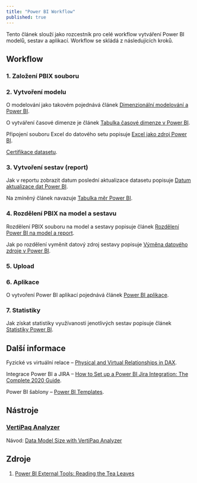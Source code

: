 ```yaml
---
title: "Power BI Workflow"
published: true
---
```


Tento článek slouží jako rozcestník pro celé workflow vytváření Power BI modelů, sestav a aplikací.
Workflow se skládá z následujících kroků.

## Workflow

### 1. Založení PBIX souboru

### 2. Vytvoření modelu

O modelování jako takovém pojednává článek [Dimenzionální modelování a Power BI](https://mareklovci.github.io/2020/08/07/power-bi-dimensional-modeling/).

O vytváření časové dimenze je článek [Tabulka časové dimenze v Power BI](https://mareklovci.github.io/2020/08/10/power-bi-date-table/).

Připojení souboru Excel do datového setu popisuje [Excel jako zdroj Power BI]().

[Certifikace datasetu](https://mareklovci.github.io/2020/08/08/power-bi-certify-dataset/).

### 3. Vytvoření sestav (report)

Jak v reportu zobrazit datum poslední aktualizace datasetu popisuje [Datum aktualizace dat Power BI](https://mareklovci.github.io/2020/08/03/power-bi-last-refresh-date/).

Na zmíněný článek navazuje [Tabulka měr Power BI](https://mareklovci.github.io/2020/08/03/power-bi-measure-table/).

### 4. Rozdělení PBIX na model a sestavu

Rozdělení PBIX souboru na model a sestavy popisuje článek [Rozdělení Power BI na model a report](https://mareklovci.github.io/2020/08/09/power-bi-split/).

Jak po rozdělení vyměnit datový zdroj sestavy popisuje [Výměna datového zdroje v Power BI](https://mareklovci.github.io/2020/07/08/power-bi-switch-data-source/).

### 5. Upload

### 6. Aplikace

O vytvoření Power BI aplikací pojednává článek [Power BI aplikace](https://mareklovci.github.io/2020/07/08/power-bi-apps/).

### 7. Statistiky

Jak získat statistiky využívanosti jenotlivých sestav popisuje článek [Statistiky Power BI](power-bi-report-statistics).

## Další informace

Fyzické vs virtuální relace – [Physical and Virtual Relationships in DAX](https://sql.bi/30141).

Integrace Power BI a JIRA – [How to Set up a Power BI Jira Integration: The Complete 2020 Guide](https://www.idalko.com/power-bi-jira/).

Power BI šablony – [Power BI Templates](https://www.powerbitutorial.org/tutorials/power-bi-templates/).

## Nástroje

### [VertiPaq Analyzer](https://sql.bi/vertipaqanalyzer/)

Návod: [Data Model Size with VertiPaq Analyzer](https://sql.bi/23381)

## Zdroje

1. [Power BI External Tools: Reading the Tea Leaves][01]

[01]: https://sqlserverbi.blog/2020/07/19/power-bi-external-tools-reading-the-tea-leaves/
